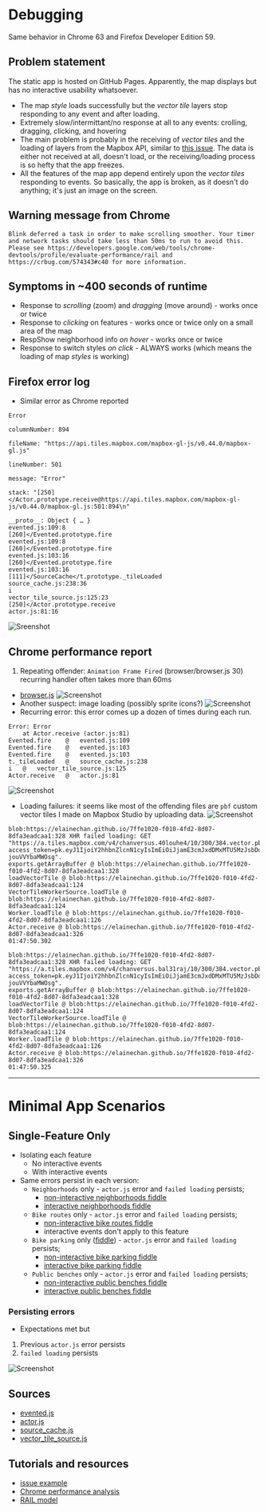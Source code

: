 # Debugging
Same behavior in Chrome 63 and Firefox Developer Edition 59.


## Problem statement
The static app is hosted on GitHub Pages. Apparently, the map displays but has no interactive usability whatsoever.
- The map _style_ loads successfully but the _vector tile_ layers stop responding to any event and after loading.
- Extremely slow/intermittant/no response at all to any events: crolling, dragging, clicking, and hovering
- The main problem is probably in the receiving of _vector tiles_ and the loading of layers from the Mapbox API, similar to [this issue](https://github.com/mapbox/mapbox-gl-js/issues/4858). The data is either not received at all, doesn't load, or the receiving/loading process is so hefty that the app freezes.
- All the features of the map app depend entirely upon the _vector tiles_ responding to events. So basically, the app is broken, as it doesn't do anything; it's just an image on the screen.

## Warning message from Chrome
```
Blink deferred a task in order to make scrolling smoother. Your timer and network tasks should take less than 50ms to run to avoid this. Please see https://developers.google.com/web/tools/chrome-devtools/profile/evaluate-performance/rail and https://crbug.com/574343#c40 for more information.
```
## Symptoms in ~400 seconds of runtime
- Response to _scrolling_ (zoom) and _dragging_ (move around) - works once or twice
- Response to _clicking_ on features - works once or twice only on a small area of the map
- RespShow neighborhood info _on hover_ - works once or twice
- Response to switch styles _on click_ - ALWAYS works (which means the loading of map _styles_ is working)
## Firefox error log
- Similar error as Chrome reported
```
Error
​
columnNumber: 894
​
fileName: "https://api.tiles.mapbox.com/mapbox-gl-js/v0.44.0/mapbox-gl.js"
​
lineNumber: 501
​
message: "Error"
​
stack: "[250]</Actor.prototype.receive@https://api.tiles.mapbox.com/mapbox-gl-js/v0.44.0/mapbox-gl.js:501:894\n"
​
__proto__: Object { … }
evented.js:109:8
[260]</Evented.prototype.fire
evented.js:109:8
[260]</Evented.prototype.fire
evented.js:103:16
[260]</Evented.prototype.fire
evented.js:103:16
[111]</SourceCache</t.prototype._tileLoaded
source_cache.js:238:36
i
vector_tile_source.js:125:23
[250]</Actor.prototype.receive
actor.js:81:16
```
![Sreenshot](https://github.com/elainechan/mapping/blob/master/debug/Screen_2018-02-07_2.49.24PM.png)
## Chrome performance report
1. Repeating offender: `Animation Frame Fired` (browser/browser.js 30) recurring handler often takes more than 60ms
- [browser.js](https://github.com/mapbox/mapbox-gl-js/blob/master/src/util/browser.js)
![Screenshot](https://github.com/elainechan/mapping/blob/master/debug/Screen_2018-02-02_2.20.48PM.png)
- Another suspect: image loading (possibly sprite icons?)
![Screenshot](https://github.com/elainechan/mapping/blob/master/debug/Screen_2018-02-02_3.07.43PM.png)
- Recurring error: this error comes up a dozen of times during each run.
```
Error: Error
    at Actor.receive (actor.js:81)
Evented.fire	@	evented.js:109
Evented.fire	@	evented.js:103
Evented.fire	@	evented.js:103
t._tileLoaded	@	source_cache.js:238
i	@	vector_tile_source.js:125
Actor.receive	@	actor.js:81
```
![Screenshot](https://github.com/elainechan/mapping/blob/master/debug/Screen_2018-02-03_1.48.55AM.png)
- Loading failures: it seems like most of the offending files are `pbf` custom vector tiles I made on Mapbox Studio by uploading data.
![Screenshot](https://github.com/elainechan/mapping/blob/master/debug/Screen_2018-02-03_1.50.06AM.png)

```
blob:https://elainechan.github.io/7ffe1020-f010-4fd2-8d07-8dfa3eadcaa1:328 XHR failed loading: GET "https://a.tiles.mapbox.com/v4/chanversus.40louhe4/10/300/384.vector.pbf?access_token=pk.eyJ1IjoiY2hhbnZlcnN1cyIsImEiOiJjamE3cmJxdDMxMTU5MzJsbDdlM2d5OGFqIn0.Od7n9c17-jouVVYbaMWOsg".
exports.getArrayBuffer @ blob:https://elainechan.github.io/7ffe1020-f010-4fd2-8d07-8dfa3eadcaa1:328
loadVectorTile @ blob:https://elainechan.github.io/7ffe1020-f010-4fd2-8d07-8dfa3eadcaa1:124
VectorTileWorkerSource.loadTile @ blob:https://elainechan.github.io/7ffe1020-f010-4fd2-8d07-8dfa3eadcaa1:124
Worker.loadTile @ blob:https://elainechan.github.io/7ffe1020-f010-4fd2-8d07-8dfa3eadcaa1:126
Actor.receive @ blob:https://elainechan.github.io/7ffe1020-f010-4fd2-8d07-8dfa3eadcaa1:326
01:47:50.302
```
```
blob:https://elainechan.github.io/7ffe1020-f010-4fd2-8d07-8dfa3eadcaa1:328 XHR failed loading: GET "https://a.tiles.mapbox.com/v4/chanversus.bal31raj/10/300/384.vector.pbf?access_token=pk.eyJ1IjoiY2hhbnZlcnN1cyIsImEiOiJjamE3cmJxdDMxMTU5MzJsbDdlM2d5OGFqIn0.Od7n9c17-jouVVYbaMWOsg".
exports.getArrayBuffer @ blob:https://elainechan.github.io/7ffe1020-f010-4fd2-8d07-8dfa3eadcaa1:328
loadVectorTile @ blob:https://elainechan.github.io/7ffe1020-f010-4fd2-8d07-8dfa3eadcaa1:124
VectorTileWorkerSource.loadTile @ blob:https://elainechan.github.io/7ffe1020-f010-4fd2-8d07-8dfa3eadcaa1:124
Worker.loadTile @ blob:https://elainechan.github.io/7ffe1020-f010-4fd2-8d07-8dfa3eadcaa1:126
Actor.receive @ blob:https://elainechan.github.io/7ffe1020-f010-4fd2-8d07-8dfa3eadcaa1:326
01:47:50.325
```
---
# Minimal App Scenarios

## Single-Feature Only
- Isolating each feature
    - No interactive events
    - With interactive events
- Same errors persist in each version:
    - `Neighborhoods` only - `actor.js` error and `failed loading` persists;
        - [non-interactive neighborhoods fiddle](https://jsfiddle.net/elainechan/1tx1qf9s/)
        - [interactive neighborhoods fiddle](https://jsfiddle.net/elainechan/1zyq2p6s/)
    - `Bike routes` only - `actor.js` error and `failed loading` persists;
        - [non-interactive bike routes fiddle](https://jsfiddle.net/elainechan/280fm0f5/)
        - interactive events don't apply to this feature
    - `Bike parking` only ([fiddle](https://jsfiddle.net/elainechan/994rx5ns/)) - `actor.js` error and `failed loading` persists;
        - [non-interactive bike parking fiddle](https://jsfiddle.net/elainechan/994rx5ns/)
        - [interactive bike parking fiddle](https://jsfiddle.net/elainechan/7sbx9mm0/)
    - `Public benches` only - `actor.js` error and `failed loading` persists;
        - [non-interactive public benches fiddle](https://jsfiddle.net/elainechan/6u7eky8f/)
        - [interactive public benches fiddle](https://jsfiddle.net/elainechan/evo1wfc1/)

### Persisting errors
- Expectations met but 
1. Previous `actor.js` error persists
2. `failed loading` persists

![Screenshot](https://github.com/elainechan/mapping/blob/minimal/debug/Screen_2018-02-07_8.28.58PM)

## Sources
- [evented.js](https://github.com/mapbox/mapbox-gl-js/blob/master/src/util/evented.js)
- [actor.js](https://github.com/mapbox/mapbox-gl-js/blob/master/src/util/actor.js)
- [source_cache.js](https://github.com/mapbox/mapbox-gl-js/blob/master/src/source/source_cache.js)
- [vector_tile_source.js](https://github.com/mapbox/mapbox-gl-js/blob/master/src/source/vector_tile_source.js)
## Tutorials and resources
- [issue example](https://crbug.com/574343#c40)
- [Chrome performance analysis](https://developers.google.com/web/tools/chrome-devtools/evaluate-performance/reference)
- [RAIL model](https://developers.google.com/web/fundamentals/performance/rail)